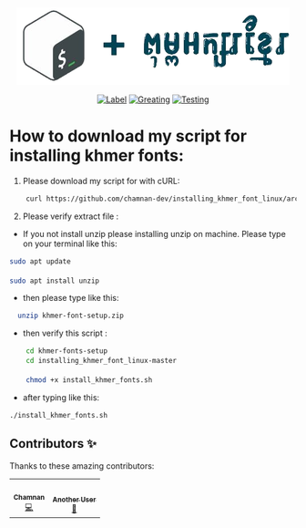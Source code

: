 <p align="center">
  <img src="image/bash+khmer.png" alt="logo">
</p>
<p align="center">
<a href="https://github.com/chamnan-dev/installing_khmer_font_linux"><img src="https://github.com/chamnan-dev/installing_khmer_font_linux/actions/workflows/label.yml/badge.svg" alt="Label"></a>
<a href="https://github.com/chamnan-dev/installing_khmer_font_linux"><img src="https://github.com/chamnan-dev/installing_khmer_font_linux/actions/workflows/greetings.yml/badge.svg" alt="Greating"></a>
<a href="https://github.com/chamnan-dev/installing_khmer_font_linux/actions"><img src="https://github.com/chamnan-dev/installing_khmer_font_linux/actions/workflows/testing.yml/badge.svg" alt="Testing"></a>

</p>

# How to download my script for installing khmer fonts:

1. Please download my script for with cURL: 

``` bash
    curl https://github.com/chamnan-dev/installing_khmer_font_linux/archive/refs/heads/master.zip -L -o khmer-fonts-setup.zip
```

2. Please verify extract file :

- If you not install unzip please installing unzip on machine. Please type on your terminal like this: 

```bash
sudo apt update

sudo apt install unzip

```
- then please type like this: 

```bash
  unzip khmer-font-setup.zip

```
- then verify this script :

```bash
    cd khmer-fonts-setup
    cd installing_khmer_font_linux-master
 
    chmod +x install_khmer_fonts.sh
```

- after typing like this: 

``` bash
./install_khmer_fonts.sh
```

## Contributors ✨

Thanks to these amazing contributors:

<!-- ALL-CONTRIBUTORS-LIST:START - Do not remove or modify this section -->
<table>
  <tr>
    <td align="center"><a href="https://github.com/chamnan-dev"><img src="https://avatars.githubusercontent.com/u/109691277?s=96&v=4" width="100px;" alt=""/><br /><sub><b>Chamnan</b></sub></a><br /><a href="#code-chamnan-dev" title="Code">💻</a></td>
    <td align="center"><a href="https://github.com/SmarterCoding"><img src="https://avatars.githubusercontent.com/u/134465005?v=4" width="100px;" alt=""/><br /><sub><b>Another User</b></sub></a><br /><a href="#doc-another-user" title="Documentation">📖</a></td>
  </tr>
</table>

<!-- ALL-CONTRIBUTORS-LIST:END -->

